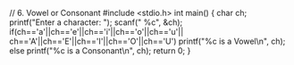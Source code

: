 // 6. Vowel or Consonant
#include <stdio.h>
int main() {
    char ch;
    printf("Enter a character: ");
    scanf(" %c", &ch);
    if(ch=='a'||ch=='e'||ch=='i'||ch=='o'||ch=='u'||
       ch=='A'||ch=='E'||ch=='I'||ch=='O'||ch=='U')
        printf("%c is a Vowel\n", ch);
    else
        printf("%c is a Consonant\n", ch);
    return 0;
}
